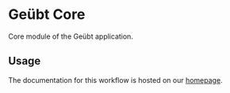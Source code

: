# Geübt Core

Core module of the Geübt application.

## Usage

The documentation for this workflow is hosted on our [homepage](https://nrw-geubt.github.io/geuebt-core/).
